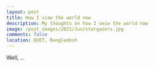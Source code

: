 ```yaml
---
layout: post
title: How I view the world now 
description: My thoughts on how I veiw the world now 
image: /post_images/2021/Jun/stargazers.jpg
comments: false
location: DUET, Bangladesh
---
```


Well, ... 